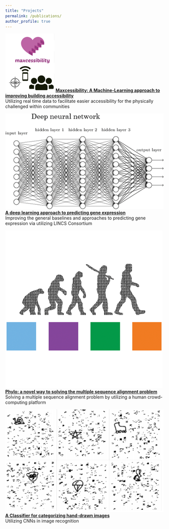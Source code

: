 ```yaml
---
title: "Projects"
permalink: /publications/
author_profile: true
---
```


![alt text](/images/maxcess.png)
<b>[Maxcessibility: A Machine-Learning approach to improving building accessibility](http://kmualim.github.io/publications/2018-10-08-yhack)</b> <br>
Utilizing real time data to facilitate easier accessibility for the physically challenged within communities 

![alt text](/images/deepnn.png)<br>
<b>[A deep learning approach to predicting gene expression](http://kmualim.github.io/publications/2018-10-01-geneexpr)</b> <br>
Improving the general baselines and approaches to predicting gene expression via utilizing LINCS Consortium

![alt text](/images/phylo.png) <br>
<b>[Phylo: a novel way to solving the multiple sequence alignment problem](http://kmualim.github.io/publications/2018-11-28-phylo.md)</b><br>
Solving a multiple sequence alignment problem by utilizing a human crowd-computing platform

![alt text](/images/handdrawn.png)<br>
<b>[A Classifier for categorizing hand-drawn images](http://kmualim.github.io/publications/2018-09-01-classification)</b> <br>
Utilizing CNNs in image recognition
